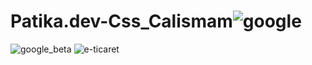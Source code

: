 # Patika.dev-Css_Calismam![google](https://user-images.githubusercontent.com/67544022/208298583-660d97f3-b525-4d9c-940c-48dec3680d86.png)
![google_beta](https://user-images.githubusercontent.com/67544022/208298586-37fd10e9-944d-4cce-a730-5c8fcc65212a.png)
![e-ticaret](https://user-images.githubusercontent.com/67544022/208298590-fc838fe5-02e8-439f-b628-d227e0de6512.png)
